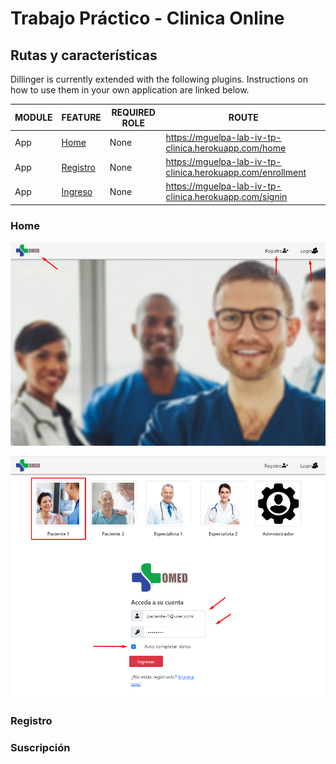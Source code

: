 # Trabajo Práctico - Clinica Online

## Rutas y características

Dillinger is currently extended with the following plugins.
Instructions on how to use them in your own application are linked below.

| MODULE | FEATURE | REQUIRED ROLE | ROUTE |
| ------ | ------- | ------------- | ----- |
| App | [Home](#home) | None | https://mguelpa-lab-iv-tp-clinica.herokuapp.com/home |
| App | [Registro](#registro) | None | https://mguelpa-lab-iv-tp-clinica.herokuapp.com/enrollment |
| App | [Ingreso](#ingreso) | None | https://mguelpa-lab-iv-tp-clinica.herokuapp.com/signin |


### Home

![alt text](https://github.com/gmaxn/mguelpa-lab-iv-2021/blob/mguelpa-lab-iv-tp-clinica-online/src/assets/home-1.png)

![alt text](https://github.com/gmaxn/mguelpa-lab-iv-2021/blob/mguelpa-lab-iv-tp-clinica-online/src/assets/home-2.png)


### Registro

### Suscripción